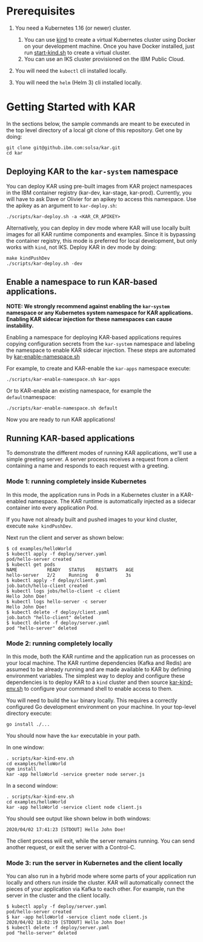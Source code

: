 # Prerequisites

1. You need a Kubernetes 1.16 (or newer) cluster.
    1. You can use [kind](https://kind.sigs.k8s.io/) to create a virtual
       Kubernetes cluster using Docker on your development machine. Once
       you have Docker installed, just run
       [start-kind.sh](../build/ci/start-kind.sh) to create a virtual cluster.
    2. You can use an IKS cluster provisioned on the IBM Public Cloud.

2. You will need the `kubectl` cli installed locally.

3. You will need the `helm` (Helm 3) cli installed locally.

# Getting Started with KAR

In the sections below, the sample commands are meant to be executed in
the top level directory of a local git clone of this repository. Get
one by doing:
```script
git clone git@github.ibm.com:solsa/kar.git
cd kar
```

## Deploying KAR to the `kar-system` namespace

You can deploy KAR using pre-built images from KAR project namespaces
in the IBM container registry (kar-dev, kar-stage,
kar-prod). Currently, you will have to ask Dave or Olivier for an
apikey to access this namespace.  Use the apikey as an argument to
`kar-deploy.sh`:
```script
./scripts/kar-deploy.sh -a <KAR_CR_APIKEY>
```

Alternatively, you can deploy in dev mode where KAR will use
locally built images for all KAR runtime components and examples.
Since it is bypassing the container registry, this mode is preferred
for local development, but only works with `kind`, not IKS.
Deploy KAR in dev mode by doing:
```shell
make kindPushDev
./scripts/kar-deploy.sh -dev
```

## Enable a namespace to run KAR-based applications.

**NOTE: We strongly recommend against enabling the `kar-system` namespace
  or any Kubernetes system namespace for KAR applications. Enabling
  KAR sidecar injection for these namespaces can cause instability.**

Enabling a namespace for deploying KAR-based applications requires
copying configuration secrets from the `kar-system` namespace and
labeling the namespace to enable KAR sidecar injection.  These steps
are automated by
[kar-enable-namespace.sh](../scripts/kar-enable-namespace.sh)

For example, to create and KAR-enable the `kar-apps` namespace execute:
```shell
./scripts/kar-enable-namespace.sh kar-apps
```

Or to KAR-enable an existing namespace, for example the `default`namespace:
```shell
./scripts/kar-enable-namespace.sh default
```

Now you are ready to run KAR applications!

## Running KAR-based applications

To demonstrate the different modes of running KAR applications, we'll
use a simple greeting server.  A server process receives a request
from a client containing a name and responds to each request with a
greeting.

### Mode 1: running completely inside Kubernetes

In this mode, the application runs in Pods in a Kubernetes cluster in
a KAR-enabled namespace.  The KAR runtime is automatically injected as
a sidecar container into every application Pod.

If you have not already built and pushed images to your kind cluster,
execute `make kindPushDev`.

Next run the client and server as shown below:
```shell
$ cd examples/helloWorld
$ kubectl apply -f deploy/server.yaml
pod/hello-server created
$ kubectl get pods
NAME           READY   STATUS    RESTARTS   AGE
hello-server   2/2     Running   0          3s
$ kubectl apply -f deploy/client.yaml
job.batch/hello-client created
$ kubectl logs jobs/hello-client -c client
Hello John Doe!
$ kubectl logs hello-server -c server
Hello John Doe!
$ kubectl delete -f deploy/client.yaml
job.batch "hello-client" deleted
$ kubectl delete -f deploy/server.yaml
pod "hello-server" deleted
```

### Mode 2: running completely locally

In this mode, both the KAR runtime and the application run
as processes on your local machine.  The KAR runtime dependencies
(Kafka and Redis) are assumed to be already running and are made
available to KAR by defining environment variables.  The simplest way
to deploy and configure these dependencies is to deploy KAR to a
`kind` cluster and then source
[kar-kind-env.sh](../scripts/kar-kind-env.sh) to configure your
command shell to enable access to them.

You will need to build the `kar` binary locally.  This requires a
correctly configured Go development environment on your machine. In
your top-level directory execute:
```shell
go install ./...
```
You should now have the `kar` executable in your path.

In one window:
```shell
. scripts/kar-kind-env.sh
cd examples/helloWorld
npm install
kar -app helloWorld -service greeter node server.js
```

In a second window:
```shell
. scripts/kar-kind-env.sh
cd examples/helloWorld
kar -app helloWorld -service client node client.js
```

You should see output like shown below in both windows:
```
2020/04/02 17:41:23 [STDOUT] Hello John Doe!
```
The client process will exit, while the server remains running. You
can send another request, or exit the server with a Control-C.

### Mode 3: run the server in Kubernetes and the client locally

You can also run in a hybrid mode where some parts of your application
run locally and others run inside the cluster.  KAR will automatically
connect the pieces of your application via Kafka to each other.
For example, run the server in the cluster and the client locally.

```shell
$ kubectl apply -f deploy/server.yaml
pod/hello-server created
$ kar -app helloWorld -service client node client.js
2020/04/02 18:02:19 [STDOUT] Hello John Doe!
$ kubectl delete -f deploy/server.yaml
pod "hello-server" deleted
```
